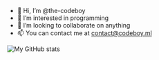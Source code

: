 - 👋 Hi, I’m @the-codeboy
- 👀 I’m interested in programming
- 💞️ I’m looking to collaborate on anything
- 📫 You can contact me at contact@codeboy.ml


![My GitHub stats](https://github-readme-stats.vercel.app/api?username=the-codeboy&show_icons=true&theme=radical)
